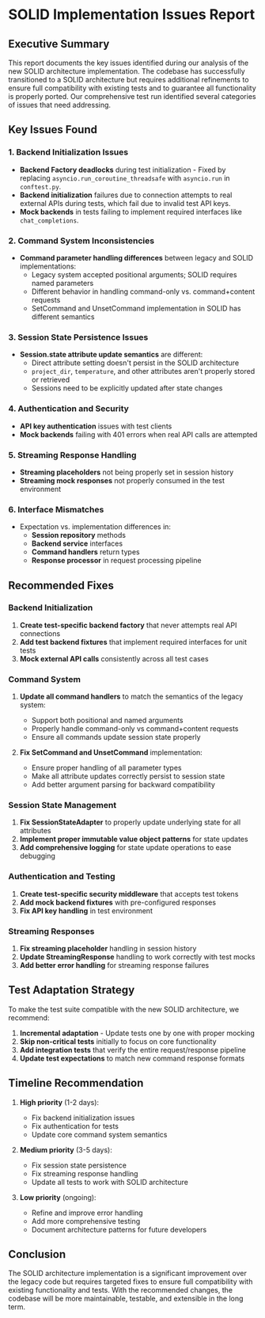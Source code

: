# SOLID Implementation Issues Report

## Executive Summary

This report documents the key issues identified during our analysis of the new SOLID architecture implementation. The codebase has successfully transitioned to a SOLID architecture but requires additional refinements to ensure full compatibility with existing tests and to guarantee all functionality is properly ported. Our comprehensive test run identified several categories of issues that need addressing.

## Key Issues Found

### 1. Backend Initialization Issues

- **Backend Factory deadlocks** during test initialization - Fixed by replacing `asyncio.run_coroutine_threadsafe` with `asyncio.run` in `conftest.py`.
- **Backend initialization** failures due to connection attempts to real external APIs during tests, which fail due to invalid test API keys.
- **Mock backends** in tests failing to implement required interfaces like `chat_completions`.

### 2. Command System Inconsistencies

- **Command parameter handling differences** between legacy and SOLID implementations:
  - Legacy system accepted positional arguments; SOLID requires named parameters
  - Different behavior in handling command-only vs. command+content requests
  - SetCommand and UnsetCommand implementation in SOLID has different semantics

### 3. Session State Persistence Issues

- **Session.state attribute update semantics** are different:
  - Direct attribute setting doesn't persist in the SOLID architecture
  - `project_dir`, `temperature`, and other attributes aren't properly stored or retrieved
  - Sessions need to be explicitly updated after state changes

### 4. Authentication and Security

- **API key authentication** issues with test clients
- **Mock backends** failing with 401 errors when real API calls are attempted

### 5. Streaming Response Handling

- **Streaming placeholders** not being properly set in session history
- **Streaming mock responses** not properly consumed in the test environment

### 6. Interface Mismatches

- Expectation vs. implementation differences in:
  - **Session repository** methods
  - **Backend service** interfaces
  - **Command handlers** return types
  - **Response processor** in request processing pipeline

## Recommended Fixes

### Backend Initialization

1. **Create test-specific backend factory** that never attempts real API connections
2. **Add test backend fixtures** that implement required interfaces for unit tests
3. **Mock external API calls** consistently across all test cases

### Command System

1. **Update all command handlers** to match the semantics of the legacy system:
   - Support both positional and named arguments
   - Properly handle command-only vs command+content requests
   - Ensure all commands update session state properly

2. **Fix SetCommand and UnsetCommand** implementation:
   - Ensure proper handling of all parameter types
   - Make all attribute updates correctly persist to session state
   - Add better argument parsing for backward compatibility

### Session State Management

1. **Fix SessionStateAdapter** to properly update underlying state for all attributes
2. **Implement proper immutable value object patterns** for state updates
3. **Add comprehensive logging** for state update operations to ease debugging

### Authentication and Testing

1. **Create test-specific security middleware** that accepts test tokens
2. **Add mock backend fixtures** with pre-configured responses
3. **Fix API key handling** in test environment

### Streaming Responses

1. **Fix streaming placeholder** handling in session history
2. **Update StreamingResponse** handling to work correctly with test mocks
3. **Add better error handling** for streaming response failures

## Test Adaptation Strategy

To make the test suite compatible with the new SOLID architecture, we recommend:

1. **Incremental adaptation** - Update tests one by one with proper mocking
2. **Skip non-critical tests** initially to focus on core functionality
3. **Add integration tests** that verify the entire request/response pipeline
4. **Update test expectations** to match new command response formats

## Timeline Recommendation

1. **High priority** (1-2 days):
   - Fix backend initialization issues
   - Fix authentication for tests
   - Update core command system semantics

2. **Medium priority** (3-5 days):
   - Fix session state persistence
   - Fix streaming response handling
   - Update all tests to work with SOLID architecture

3. **Low priority** (ongoing):
   - Refine and improve error handling
   - Add more comprehensive testing
   - Document architecture patterns for future developers

## Conclusion

The SOLID architecture implementation is a significant improvement over the legacy code but requires targeted fixes to ensure full compatibility with existing functionality and tests. With the recommended changes, the codebase will be more maintainable, testable, and extensible in the long term.
